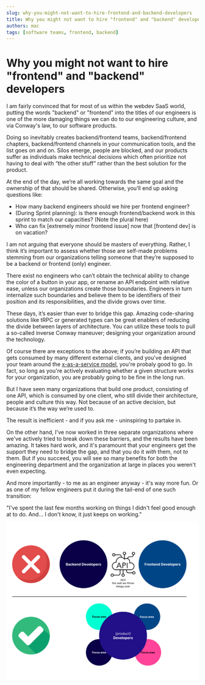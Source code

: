 ```yaml
---
slug: why-you-might-not-want-to-hire-frontend-and-backend-developers
title: Why you might not want to hire "frontend" and "backend" developers
authors: mac
tags: [software teams, frontend, backend]
---
```


# Why you might not want to hire "frontend" and "backend" developers

I am fairly convinced that for most of us within the webdev SaaS world, putting the words "backend" or "frontend" into the titles of our engineers is one of the more damaging things we can do to our engineering culture, and via Conway's law, to our software products.

Doing so inevitably creates backend/frontend teams, backend/frontend chapters, backend/frontend channels in your communication tools, and the list goes on and on.
Silos emerge, people are blocked, and our products suffer as individuals make technical decisions which often prioritize not having to deal with “the other stuff” rather than the best solution for the product.

At the end of the day, we’re all working towards the same goal and the ownership of that should be shared. Otherwise, you’ll end up asking questions like:

- How many backend engineers should we hire per frontend engineer?
- (During Sprint planning): is there enough frontend/backend work in this sprint to match our capacities? (Note the plural here)
- Who can fix [extremely minor frontend issue] now that [frontend dev] is on vacation?

I am not arguing that everyone should be masters of everything. Rather, I think it’s important to assess whether those are self-made problems stemming from our organizations telling someone that they’re supposed to be a backend or frontend (only) engineer.

There exist no engineers who can’t obtain the technical ability to change the color of a button in your app, or rename an API endpoint with relative ease, unless our organizations create those boundaries. Engineers in turn internalize such boundaries and believe them to be identifiers of their position and its responsibilities, and the divide grows over time.

These days, it’s easier than ever to bridge this gap. Amazing code-sharing solutions like tRPC or generated types can be great enablers of reducing the divide between layers of architecture. You can utilize these tools to pull a so-called inverse Conway maneuver; designing your organization around the technology.

Of course there are exceptions to the above; if you’re building an API that gets consumed by many different external clients, and you've designed your team around the [x-as-a-service model](https://teamtopologies.com/key-concepts), you're probaly good to go. In fact, so long as you're actively evaluating whether a given structure works for your organization, you are probably going to be fine in the long run.

But I have seen many organizations that build one product, consisting of one API, which is consumed by one client, who still divide their architecture, people and culture this way.
Not because of an active decision, but because it’s the way we’re used to.

The result is inefficient - and if you ask me - uninspiring to partake in.

On the other hand, I've now worked in three separate organizations where we've actively tried to break down these barriers, and the results have been amazing. It takes hard work, and it's paramount that your engineers get the support they need to bridge the gap, and that you do it _with_ them, not _to_ them. But if you succeed, you will see so many benefits for both the engineering department and the organization at large in places you weren't even expecting.

And more importantly - to me as an engineer anyway - it's way more fun. Or as one of my fellow engineers put it during the tail-end of one such transition:

"I've spent the last few months working on things I didn't feel good enough at to do. And... I don't know, it just keeps on working."

!["Product Developers diagram"](/img/frontend-backend-teams.png "Product Developers diagram")
